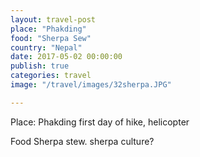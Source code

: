 ```yaml
---
layout: travel-post
place: "Phakding"
food: "Sherpa Sew"
country: "Nepal"
date: 2017-05-02 00:00:00
publish: true
categories: travel
image: "/travel/images/32sherpa.JPG"

---
```


Place: Phakding
first day of hike, helicopter

Food Sherpa stew. 
sherpa culture?
